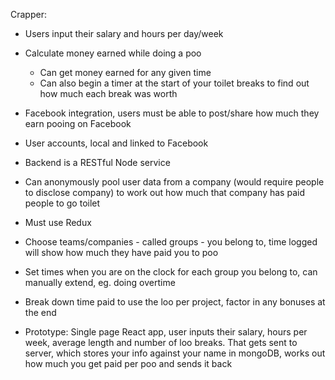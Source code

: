 Crapper:

* Users input their salary and hours per day/week
* Calculate money earned while doing a poo
    * Can get money earned for any given time
    * Can also begin a timer at the start of your toilet breaks to find out how much each break was worth
* Facebook integration, users must be able to post/share how much they earn pooing on Facebook
* User accounts, local and linked to Facebook
* Backend is a RESTful Node service
* Can anonymously pool user data from a company (would require people to disclose company) to work out how much that company has paid people to go toilet
* Must use Redux
* Choose teams/companies - called groups - you belong to, time logged will show how much they have paid you to poo
* Set times when you are on the clock for each group you belong to, can manually extend, eg. doing overtime
* Break down time paid to use the loo per project, factor in any bonuses at the end

* Prototype: Single page React app, user inputs their salary, hours per week, average length and number of loo breaks. That gets sent to server, which stores your info against your name in mongoDB, works out how much you get paid per poo and sends it back